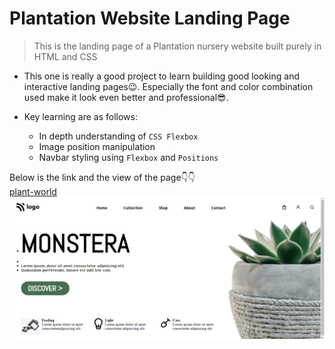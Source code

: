 # Plantation Website Landing Page

>This is the landing page of a Plantation nursery website built purely in HTML and CSS

- This one is really a good project to learn building good looking and interactive landing pages😉. Especially the font and color combination used make it look even better and professional😎.

- Key learning are as follows:
    - In depth understanding of `CSS Flexbox`
    - Image position manipulation
    - Navbar styling using `Flexbox` and `Positions`

Below is the link and the view of the page👇👇
<br>
[plant-world](https://plantworld.netlify.app/)
![plant-world](./project6css.png)